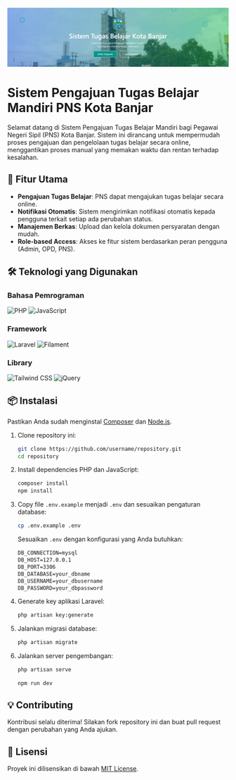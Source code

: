 <!-- Banner -->
![Sistem Pengajuan Tugas Belajar Mandiri](https://github.com/muhgalihhh/SiTubel/blob/Muhamad-galih/banner.jpg)

# Sistem Pengajuan Tugas Belajar Mandiri PNS Kota Banjar

Selamat datang di Sistem Pengajuan Tugas Belajar Mandiri bagi Pegawai Negeri Sipil (PNS) Kota Banjar. Sistem ini dirancang untuk mempermudah proses pengajuan dan pengelolaan tugas belajar secara online, menggantikan proses manual yang memakan waktu dan rentan terhadap kesalahan.

## 🚀 Fitur Utama

- **Pengajuan Tugas Belajar**: PNS dapat mengajukan tugas belajar secara online.
- **Notifikasi Otomatis**: Sistem mengirimkan notifikasi otomatis kepada pengguna terkait setiap ada perubahan status.
- **Manajemen Berkas**: Upload dan kelola dokumen persyaratan dengan mudah.
- **Role-based Access**: Akses ke fitur sistem berdasarkan peran pengguna (Admin, OPD, PNS).

## 🛠️ Teknologi yang Digunakan

### Bahasa Pemrograman

<p align="left">
    <img src="https://img.shields.io/badge/PHP-777BB4?style=for-the-badge&logo=php&logoColor=white" alt="PHP" />
    <img src="https://img.shields.io/badge/JavaScript-F7DF1E?style=for-the-badge&logo=javascript&logoColor=black" alt="JavaScript" />
</p>

### Framework

<p align="left">
    <img src="https://img.shields.io/badge/Laravel-FF2D20?style=for-the-badge&logo=laravel&logoColor=white" alt="Laravel" />
    <img src="https://img.shields.io/badge/Filament-3182CE?style=for-the-badge&logo=laravel&logoColor=white" alt="Filament" />
</p>

### Library

<p align="left">
    <img src="https://img.shields.io/badge/Tailwind%20CSS-06B6D4?style=for-the-badge&logo=tailwindcss&logoColor=white" alt="Tailwind CSS" />
    <img src="https://img.shields.io/badge/jQuery-0769AD?style=for-the-badge&logo=jquery&logoColor=white" alt="jQuery" />
</p>

## 📦 Instalasi

Pastikan Anda sudah menginstal [Composer](https://getcomposer.org/) dan [Node.js](https://nodejs.org/).

1. Clone repository ini:
    ```bash
    git clone https://github.com/username/repository.git
    cd repository
    ```

2. Install dependencies PHP dan JavaScript:
    ```bash
    composer install
    npm install
    ```

3. Copy file `.env.example` menjadi `.env` dan sesuaikan pengaturan database:
    ```bash
    cp .env.example .env
    ```

    Sesuaikan `.env` dengan konfigurasi yang Anda butuhkan:
    ```
    DB_CONNECTION=mysql
    DB_HOST=127.0.0.1
    DB_PORT=3306
    DB_DATABASE=your_dbname
    DB_USERNAME=your_dbusername
    DB_PASSWORD=your_dbpassword
    ```

5. Generate key aplikasi Laravel:
    ```bash
    php artisan key:generate
    ```

6. Jalankan migrasi database:
    ```bash
    php artisan migrate
    ```

7. Jalankan server pengembangan:
    ```bash
    php artisan serve
    ```

      ```bash
    npm run dev
    ```

## 💡 Contributing

Kontribusi selalu diterima! Silakan fork repository ini dan buat pull request dengan perubahan yang Anda ajukan.

## 📄 Lisensi

Proyek ini dilisensikan di bawah [MIT License](LICENSE).
